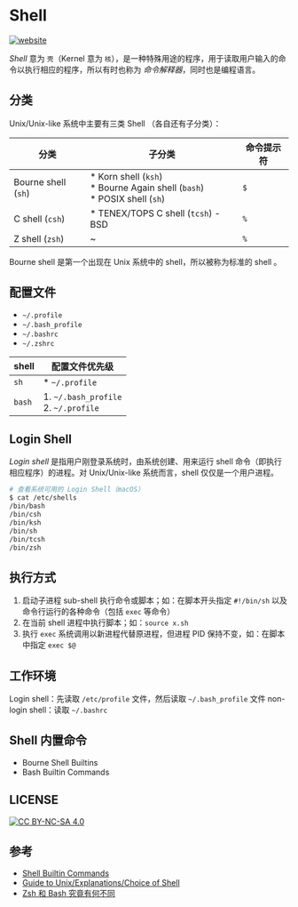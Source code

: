# Shell

[![website][website-image]][website-href]

[website-image]: https://img.shields.io/website-up-down-green-red/https/githome.io/shell/.svg
[website-href]: https://githome.io/shell/

_Shell_ 意为 `壳`（Kernel 意为 `核`），是一种特殊用途的程序，用于读取用户输入的命令以执行相应的程序，所以有时也称为 _命令解释器_，同时也是编程语言。

## 分类

Unix/Unix-like 系统中主要有三类 Shell （各自还有子分类）：

| 分类                | 子分类                                                                            | 命令提示符 |
| ------------------- | --------------------------------------------------------------------------------- | ---------- |
| Bourne shell (`sh`) | * Korn shell (`ksh`) <br> * Bourne Again shell (`bash`) <br> * POSIX shell (`sh`) | `$`        |
| C shell (`csh`)     | * TENEX/TOPS C shell (`tcsh`) - BSD                                               | `%`        |
| Z shell (`zsh`)     | ~                                                                                 | `%`        |

Bourne shell 是第一个出现在 Unix 系统中的 shell，所以被称为标准的 shell 。

## 配置文件

* `~/.profile`
* `~/.bash_profile`
* `~/.bashrc`
* `~/.zshrc`

| shell  | 配置文件优先级                            |
| ------ | ----------------------------------------- |
| `sh`   | * `~/.profile`                            |
| `bash` | 1. `~/.bash_profile` <br> 2. `~/.profile` |

## Login Shell

_Login shell_ 是指用户刚登录系统时，由系统创建、用来运行 shell 命令（即执行相应程序）的进程。对 Unix/Unix-like 系统而言，shell 仅仅是一个用户进程。

```sh
# 查看系统可用的 Login Shell（macOS）
$ cat /etc/shells
/bin/bash
/bin/csh
/bin/ksh
/bin/sh
/bin/tcsh
/bin/zsh
```

## 执行方式

1. 启动子进程 sub-shell 执行命令或脚本；如：在脚本开头指定 `#!/bin/sh` 以及命令行运行的各种命令（包括 `exec` 等命令）
2. 在当前 shell 进程中执行脚本；如：`source x.sh`
3. 执行 `exec` 系统调用以新进程代替原进程，但进程 PID 保持不变，如：在脚本中指定 `exec $@`

## 工作环境

Login shell：先读取 `/etc/profile` 文件，然后读取 `~/.bash_profile` 文件
non-login shell：读取 `~/.bashrc`

## Shell 内置命令

* Bourne Shell Builtins
* Bash Builtin Commands

## LICENSE

[![CC BY-NC-SA 4.0](https://licensebuttons.net/l/by-nc-sa/4.0/88x31.png)](LICENSE)

## 参考

* [Shell Builtin Commands](https://www.gnu.org/software/bash/manual/bash.html#Shell-Builtin-Commands)
* [Guide to Unix/Explanations/Choice of Shell](https://en.wikibooks.org/wiki/Guide_to_Unix/Explanations/Choice_of_Shell)
* [Zsh 和 Bash 究竟有何不同](https://blog.csdn.net/lixinze779/article/details/81012318)
